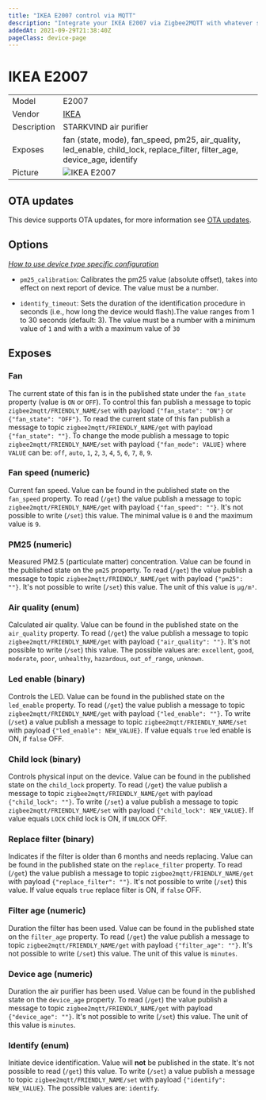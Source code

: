 ```yaml
---
title: "IKEA E2007 control via MQTT"
description: "Integrate your IKEA E2007 via Zigbee2MQTT with whatever smart home infrastructure you are using without the vendor's bridge or gateway."
addedAt: 2021-09-29T21:38:40Z
pageClass: device-page
---
```


<!-- !!!! -->
<!-- ATTENTION: This file is auto-generated through docgen! -->
<!-- You can only edit the "Notes"-Section between the two comment lines "Notes BEGIN" and "Notes END". -->
<!-- Do not use h1 or h2 heading within "## Notes"-Section. -->
<!-- !!!! -->

# IKEA E2007

|     |     |
|-----|-----|
| Model | E2007  |
| Vendor  | [IKEA](/supported-devices/#v=IKEA)  |
| Description | STARKVIND air purifier |
| Exposes | fan (state, mode), fan_speed, pm25, air_quality, led_enable, child_lock, replace_filter, filter_age, device_age, identify |
| Picture | ![IKEA E2007](https://www.zigbee2mqtt.io/images/devices/E2007.png) |


<!-- Notes BEGIN: You can edit here. Add "## Notes" headline if not already present. -->


<!-- Notes END: Do not edit below this line -->


## OTA updates
This device supports OTA updates, for more information see [OTA updates](../guide/usage/ota_updates.md).


## Options
*[How to use device type specific configuration](../guide/configuration/devices-groups.md#specific-device-options)*

* `pm25_calibration`: Calibrates the pm25 value (absolute offset), takes into effect on next report of device. The value must be a number.

* `identify_timeout`: Sets the duration of the identification procedure in seconds (i.e., how long the device would flash).The value ranges from 1 to 30 seconds (default: 3). The value must be a number with a minimum value of `1` and with a with a maximum value of `30`


## Exposes

### Fan 
The current state of this fan is in the published state under the `fan_state` property (value is `ON` or `OFF`).
To control this fan publish a message to topic `zigbee2mqtt/FRIENDLY_NAME/set` with payload `{"fan_state": "ON"}` or `{"fan_state": "OFF"}`.
To read the current state of this fan publish a message to topic `zigbee2mqtt/FRIENDLY_NAME/get` with payload `{"fan_state": ""}`.
To change the mode publish a message to topic `zigbee2mqtt/FRIENDLY_NAME/set` with payload `{"fan_mode": VALUE}` where `VALUE` can be: `off`, `auto`, `1`, `2`, `3`, `4`, `5`, `6`, `7`, `8`, `9`.

### Fan speed (numeric)
Current fan speed.
Value can be found in the published state on the `fan_speed` property.
To read (`/get`) the value publish a message to topic `zigbee2mqtt/FRIENDLY_NAME/get` with payload `{"fan_speed": ""}`.
It's not possible to write (`/set`) this value.
The minimal value is `0` and the maximum value is `9`.

### PM25 (numeric)
Measured PM2.5 (particulate matter) concentration.
Value can be found in the published state on the `pm25` property.
To read (`/get`) the value publish a message to topic `zigbee2mqtt/FRIENDLY_NAME/get` with payload `{"pm25": ""}`.
It's not possible to write (`/set`) this value.
The unit of this value is `µg/m³`.

### Air quality (enum)
Calculated air quality.
Value can be found in the published state on the `air_quality` property.
To read (`/get`) the value publish a message to topic `zigbee2mqtt/FRIENDLY_NAME/get` with payload `{"air_quality": ""}`.
It's not possible to write (`/set`) this value.
The possible values are: `excellent`, `good`, `moderate`, `poor`, `unhealthy`, `hazardous`, `out_of_range`, `unknown`.

### Led enable (binary)
Controls the LED.
Value can be found in the published state on the `led_enable` property.
To read (`/get`) the value publish a message to topic `zigbee2mqtt/FRIENDLY_NAME/get` with payload `{"led_enable": ""}`.
To write (`/set`) a value publish a message to topic `zigbee2mqtt/FRIENDLY_NAME/set` with payload `{"led_enable": NEW_VALUE}`.
If value equals `true` led enable is ON, if `false` OFF.

### Child lock (binary)
Controls physical input on the device.
Value can be found in the published state on the `child_lock` property.
To read (`/get`) the value publish a message to topic `zigbee2mqtt/FRIENDLY_NAME/get` with payload `{"child_lock": ""}`.
To write (`/set`) a value publish a message to topic `zigbee2mqtt/FRIENDLY_NAME/set` with payload `{"child_lock": NEW_VALUE}`.
If value equals `LOCK` child lock is ON, if `UNLOCK` OFF.

### Replace filter (binary)
Indicates if the filter is older than 6 months and needs replacing.
Value can be found in the published state on the `replace_filter` property.
To read (`/get`) the value publish a message to topic `zigbee2mqtt/FRIENDLY_NAME/get` with payload `{"replace_filter": ""}`.
It's not possible to write (`/set`) this value.
If value equals `true` replace filter is ON, if `false` OFF.

### Filter age (numeric)
Duration the filter has been used.
Value can be found in the published state on the `filter_age` property.
To read (`/get`) the value publish a message to topic `zigbee2mqtt/FRIENDLY_NAME/get` with payload `{"filter_age": ""}`.
It's not possible to write (`/set`) this value.
The unit of this value is `minutes`.

### Device age (numeric)
Duration the air purifier has been used.
Value can be found in the published state on the `device_age` property.
To read (`/get`) the value publish a message to topic `zigbee2mqtt/FRIENDLY_NAME/get` with payload `{"device_age": ""}`.
It's not possible to write (`/set`) this value.
The unit of this value is `minutes`.

### Identify (enum)
Initiate device identification.
Value will **not** be published in the state.
It's not possible to read (`/get`) this value.
To write (`/set`) a value publish a message to topic `zigbee2mqtt/FRIENDLY_NAME/set` with payload `{"identify": NEW_VALUE}`.
The possible values are: `identify`.

